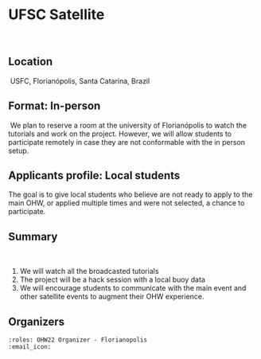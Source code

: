 # UFSC Satellite

​
## Location
​
USFC, Florianópolis, Santa Catarina, Brazil
​
## Format: In-person
​
We plan to reserve a room at the university of Florianópolis to watch the tutorials and work on the project. 
However, we will allow students to participate remotely in case they are not conformable with the in person setup.

## Applicants profile: Local students

The goal is to give local students who believe are not ready to apply to the main OHW, or applied multiple times and were not selected, a chance to participate.

## Summary
​
1. We will watch all the broadcasted tutorials
2. The project will be a hack session with a local buoy data
2. We will encourage students to communicate with the main event and other satellite events to augment their OHW experience.

## Organizers

```{ohw-team}
:roles: OHW22 Organizer - Florianopolis
:email_icon:
```
